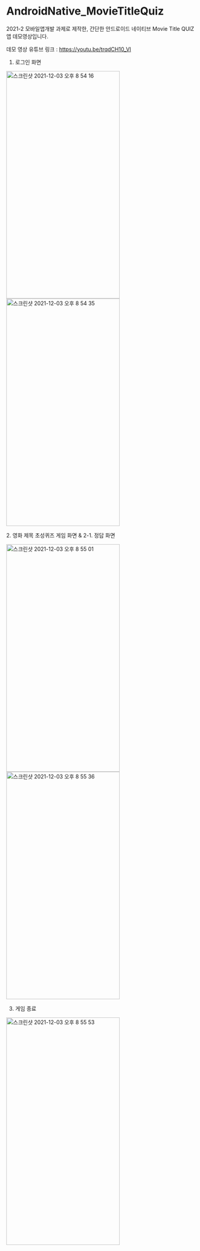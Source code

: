 # AndroidNative_MovieTitleQuiz

2021-2 모바일앱개발 과제로 제작한, 간단한 안드로이드 네이티브   Movie Title QUIZ 앱 데모영상입니다.

데모 영상 유튜브 링크 : https://youtu.be/trqdCH10_VI
1. 로그인 화면 
<p>
<img width="300" height="600" alt="스크린샷 2021-12-03 오후 8 54 16" src="https://user-images.githubusercontent.com/75043852/144598649-bd10cb7b-0df1-4a0a-9454-26a807973452.png">
<img width="300" height="600" alt="스크린샷 2021-12-03 오후 8 54 35" src="https://user-images.githubusercontent.com/75043852/144598669-6c961a50-8d56-4627-9221-aa3e5ee5d7bd.png">
</p>
2. 영화 제목 초성퀴즈 게임 화면 & 2-1. 정답 화면 
<p>
<img width="300" height="600" alt="스크린샷 2021-12-03 오후 8 55 01" src="https://user-images.githubusercontent.com/75043852/144598719-f9dda7b9-6f80-45c5-b8fa-50d357b7cc22.png">
<img width="300" height="600" alt="스크린샷 2021-12-03 오후 8 55 36" src="https://user-images.githubusercontent.com/75043852/144598744-e797b6b8-3440-4691-8926-5da54c5f3a55.png">
</p>

3. 게임 종료

<img width="300" height="600" alt="스크린샷 2021-12-03 오후 8 55 53" src="https://user-images.githubusercontent.com/75043852/144598774-87719991-7c99-4192-ba5f-695d9fb59936.png">
